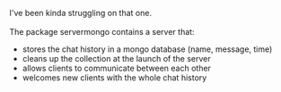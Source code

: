 I've been kinda struggling on that one.
<br>
<br>
The package servermongo contains a server that:
* stores the chat history in a mongo database (name, message, time)
* cleans up the collection at the launch of the server
* allows clients to communicate between each other
* welcomes new clients with the whole chat history

